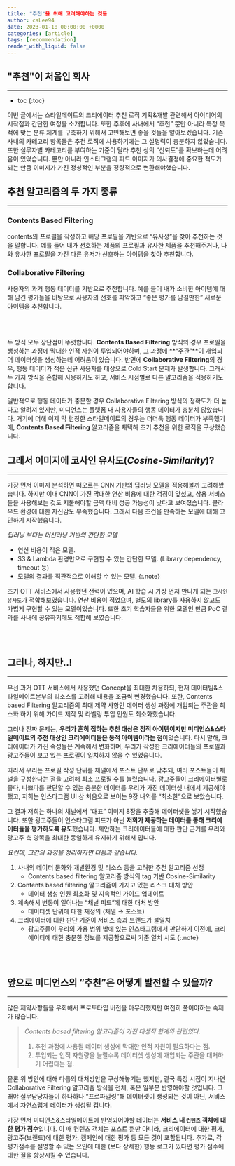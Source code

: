 ```yaml
---
title: "추천"을 위해 고려해야하는 것들
author: csLee94
date: 2023-01-18 00:00:00 +0000
categories: [article]
tags: [recommendation]
render_with_liquid: false
---
```



## "추천"이 처음인 회사
---
* toc
{:toc}

이번 글에서는 스타일메이트의 크리에이터 추천 로직 기획&개발 관련해서 아이디어의 시작점과 간단한 여정을 소개합니다. 또한 추후에 사내에서 “추천” 뿐만 아니라 특정 목적에 맞는 분류 체계를 구축하기 위해서 고민해보면 좋을 것들을 알아보겠습니다.
기존 사내의 카테고리 항목들은 추천 로직에 사용하기에는 그 설명력이 충분하지 않았습니다.  또한 실무자별 카테고리를 부여하는 기준이 달라 추천 상의 “신뢰도”를 확보하는데 어려움이 있었습니다. 뿐만 아니라 인스타그램의 피드 이미지가 의사결정에 중요한 척도가 되는 만큼 이미지가 가진 정성적인 부분을 정량적으로 변환해야했습니다.

## 추천 알고리즘의 두 가지 종류
---
### Contents Based Filtering

contents의 프로필을 작성하고 해당 프로필을 기반으로 “유사성”을 찾아 추천하는 것을 말합니다. 예를 들어 내가 선호하는 제품의 프로필과 유사한 제품을 추천해주거나, 나와 유사한 프로필을 가진 다른 유저가 선호하는 아이템을 찾아 추천합니다.

### Collaborative Filtering

사용자의 과거 행동 데이터를 기반으로 추천합니다. 예를 들어 내가 소비한 아이템에 대해 남긴 평가들을 바탕으로 사용자의 선호를 파악하고 “좋은 평가를 남길만한” 새로운 아이템을 추천합니다.

<br><br>

두 방식 모두 장단점이 뚜렷합니다. **Contents Based Filtering** 방식의 경우 프로필을 생성하는 과정에 막대한 인적 자원이 투입되어야하며, 그 과정에 **“주관”**이 개입되어 데이터셋을 생성하는데 어려움이 있습니다. 반면에 **Collaborative Filtering**의 경우, 행동 데이터가 적은 신규 사용자를 대상으로 Cold Start 문제가 발생합니다. 그래서 두 가지 방식을 혼합해 사용하기도 하고, 서비스 시점별로 다른 알고리즘을 적용하기도 합니다.

일반적으로 행동 데이터가 충분할 경우 Collaborative Filtering 방식의 정확도가 더 높다고 알려져 있지만, 미디언스는 플랫폼 내 사용자들의 행동 데이터가 충분치 않았습니다. 거기에 더해 이제 막 런칭한 스타일메이트의 경우는 더더욱 행동 데이터가 부족했기에, **Contents Based Filtering** 알고리즘을 채택해 초기 추천을 위한 로직을 구상했습니다.

## 그래서 이미지에 코사인 유사도(*Cosine-Similarity*)?
---

가장 먼저 이미지 분석하면 떠오르는 CNN 기반의 딥러닝 모델을 적용해볼까 고려해봤습니다. 하지만 이내 CNN이 가진 막대한 연산 비용에 대한 걱정이 앞섰고, 상용 서비스들을 사용해보는 것도 지불해야할 금액 대비 성공 가능성이 낮다고 보여졌습니다. 클라우드 환경에 대한 자신감도 부족했습니다. 그래서 다음 조건을 만족하는 모델에 대해 고민하기 시작했습니다.

*딥러닝 보다는 머신러닝 기반의 간단한 모델*
- 연산 비용이 적은 모델. 
- S3 & Lambda 환경만으로 구현할 수 있는 간단한 모델. (Library dependency, timeout 등)
- 모델의 결과를 직관적으로 이해할 수 있는 모델.
{:.note}

초기 OTT 서비스에서 사용했던 전력이 있으며, AI 학습 시 가장 먼저 만나게 되는 `코사인 유사도`가 적합해보였습니다. 연산 비용이 적었으며, 별도의 library를 사용하지 않고도 가볍게 구현할 수 있는 모델이었습니다. 또한 초기 학습자들을 위한 모델인 만큼 PoC 결과를 사내에 공유하기에도 적합해 보였습니다.

<br><br>

## 그러나, 하지만..!
---

우선 과거 OTT 서비스에서 사용했던 Concept을 최대한 차용하되, 현재 데이터팀&스타일메이트본부의 리소스를 고려해 내용을 조금씩 변경했습니다. 또한, Contents based Filtering 알고리즘의 최대 제약 사항인 데이터 생성 과정에 개입되는 주관을 최소화 하기 위해 가이드 제작 및 라벨링 투입 인원도 최소화했습니다.

그러나 진짜 문제는, **우리가 흔히 접하는 추천 대상은 정적 아이템이지만 미디언스&스타일메이트의 추천 대상인 크리에이터들은 동적 아이템이라는 점**이었습니다. 다시 말해, 크리에이터가 가진 속성들은 계속해서 변화하며, 우리가 작성한 크리에이터들의 프로필과 광고주들이 보고 있는 프로필이 일치하지 않을 수 있었습니다.

따라서 우리는 프로필 작성 단위를 채널에서 포스트 단위로 낮추되, 여러 포스트들이 채널을 구성한다는 점을 고려해 최소 프로필 수를 늘렸습니다. 광고주들이 크리에이터별로 좋다, 나쁘다를 판단할 수 있는 충분한 데이터를 우리가 가진 데이터셋 내에서 제공해야했고, 저희는 인스타그램 UI 상 처음으로 보이는 9장 내외를 “최소한”으로 보았습니다.

그 결과 저희는 하나의 채널에서 “대표” 이미지 8장을 추출해 데이터셋을 쌓기 시작했습니다. 또한 광고주들이  인스타그램 피드가 아닌 **저희가 제공하는 데이터를 통해 크리에이터들을 평가하도록 유도**했습니다. 제안하는 크리에이터들에 대한 판단 근거를 우리와 광고주 측 양쪽을 최대한 동일하게 유지하기 위해서 입니다.

*요컨대, 그간의 과정을 정리하자면 다음과 같습니다.*
1. 사내의 데이터 문화와 개발환경 및 리소스 등을 고려한 추천 알고리즘 선정
    - Contents based filtering 알고리즘 방식의 tag 기반 Cosine-Similarity
2. Contents based filtering 알고리즘이 가지고 있는 리스크 대처 방안
    - 데이터 생성 인원 최소화 및 지속적인 가이드 업데이트
3. 계속해서 변동이 일어나는 “채널 피드”에 대한 대처 방안
    - 데이터셋 단위에 대한 재정의 (채널 → 포스트)
4. 크리에이터에 대한 판단 기준이 서비스 측과 브랜드가 불일치
    - 광고주들이 우리의 가용 범위 밖에 있는 인스타그램에서 판단하기 이전에, 크리에이터에 대한 충분한 정보를 제공함으로써 기준 일치 시도
{:.note}


<br><br>

## 앞으로 미디언스의 “추천”은 어떻게 발전할 수 있을까?

---

 많은 제약사항들을 우회해서 프로토타입 버전을 마무리했지만 여전히 풀어야하는 숙제가 많습니다. 

> *Contents based filtering 알고리즘이 가진 태생적 한계와 관련있다.*
> 
> 1. 추천 과정에 사용될 데이터 생성에 막대한 인적 자원이 필요하다는 점.
> 2. 투입되는 인적 자원량을 늘릴수록 데이터셋 생성에 개입되는 주관을 대처하기 어렵다는 점.

 물론 위 방안에 대해 다름의 대처방안을 구상해놓기는 했지만, 결국 특정 시점이 지나면 Collaborative Filtering 알고리즘 방식을 전체, 혹은 일부분 반영해야할 것입니다. 그래야 실무담당자들이 하나하나 “프로파일링”해 데이터셋이 생성되는 것이 아닌, 서비스에서 자연스럽게 데이터가 생성될 겁니다.

 가장 먼저 미디언스&스타일메이트에 반영되어야할 데이터는 **서비스 내 `컨텐츠` 객체에 대한 평가 점수**입니다. 이 때 컨텐츠 객체는 포스트 뿐만 아니라, 크리에이터에 대한 평가, 광고주(브랜드)에 대한 평가, 캠페인에 대한 평가 등 모든 것이 포함됩니다. 추가로, 각 평가점수를 설명할 수 있는 요인에 대한 (보다 상세한) 행동 로그가 있다면 평가 점수에 대한 질을 향상시킬 수 있습니다.